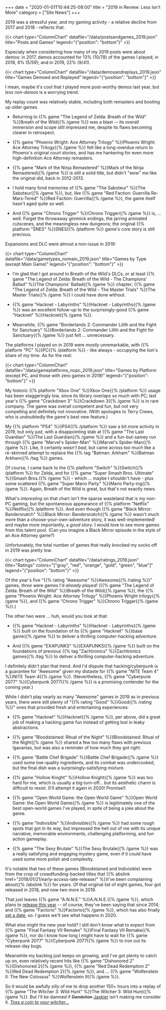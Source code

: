 +++
date = "2020-01-01T10:44:25-08:00"
title = "2019 in Review: Less Isn't More"
category = ["Site News"]
+++

2019 was a stressful year, and my gaming activity - a relative decline from 2017 and 2018 - reflects that.

{{< chart type="ColumnChart" datafile="/data/postsandgames_2019.json" title="Posts and Games" legend="{\"position\": \"bottom\"}" >}}

Especialy when considering how many of my 2019 posts were about demos: in 2017, demos accounted for 13% (10/78) of the games I played; in 2018, 8% (5/59); and in 2019, 22% (9/41).

{{< chart type="ColumnChart" datafile="/data/demosandreplays_2019.json" title="Games Demoed and Replayed" legend="{\"position\": \"bottom\"}" >}}

I mean, maybe it's cool that I played more post-worthy demos last year, but <i>less non-demos</i> is a worrying trend.

My replay count was relatively stable, including both remasters and booting up older games.

* Returning to {{% game "The Legend of Zelda: Breath of the Wild" %}}Breath of the Wild{{% /game %}} was a blast -- its overall immersion and scope still impressed me, despite its flaws becoming clearer in retrospect.

* {{% game "Phoenix Wright: Ace Attorney Trilogy" %}}Phoenix Wright: Ace Attorney Trilogy{{% /game %}} felt like a long-overdue return to Phoenix's original court stories, and has me hankering for even more high-definition Ace Attorney remasters.

* {{% game "Mark of the Ninja Remastered" %}}Mark of the Ninja Remastered{{% /game %}} is still a solid title, but didn't "wow" me like the original did, back in 2012-2013.

* I hold many fond memories of {{% game "The Saboteur" %}}The Saboteur{{% /game %}}, but, like {{% game "Red Faction: Guerrilla Re-Mars-Tered" %}}Red Faction: Guerrilla{{% /game %}}, the game itself hasn't aged quite so well.

* And {{% game "Chrono Trigger" %}}Chrono Trigger{{% /game %}} is, ... well.  Forget the throwaway gimmick endings, the jarring animated cutscenes, and the meaningless new dungeons; the original {{% platform "SNES" %}}SNES{{% /platform %}} game's core story is still precious.

Expansions and DLC were almost a non-issue in 2019:

{{< chart type="ColumnChart" datafile="/data/gametypes_nomain_2019.json" title="Games by Type (except Main Game)" legend="{\"position\": \"bottom\"}" >}}

* I'm glad that I got around to Breath of the Wild's DLCs, or at least {{% game "The Legend of Zelda: Breath of the Wild - The Champions' Ballad" %}}The Champions' Ballad{{% /game %}} chapter; {{% game "The Legend of Zelda: Breath of the Wild - The Master Trials" %}}The Master Trials{{% /game %}} I could have done without.

* {{% game "Hacknet - Labyrinths" %}}Hacknet - Labyrinths{{% /game %}} was an excellent follow-up to the surprisingly-good {{% game "Hacknet" %}}Hacknet{{% /game %}}.

* Meanwhile, {{% game "Borderlands 2: Commander Lilith and the Fight for Sanctuary" %}}Borderlands 2: Commander Lilith and the Fight for Sanctuary{{% /game %}} just felt ... unnecessary.

The platforms I played on in 2019 were <i>mostly</i> unremarkable, with {{% platform "PC" %}}PC{{% /platform %}} - like always - occupying the lion's share of my time.  As for the rest:

{{< chart type="ColumnChart" datafile="/data/gameplatforms_nopc_2019.json" title="Games by Platform (except PC, and those with zero games in 2019)" legend="{\"position\": \"bottom\"}" >}}

My historic {{% platform "Xbox One" %}}Xbox One{{% /platform %}} usage has been staggeringly low, since its library overlaps so much with PC; last year's {{% game "Crackdown 3" %}}Crackdown 3{{% /game %}} is in rare company.  The game was overall competent and fun, but not very compelling and definitely not innovative.  (With apologies to Terry Crews, who is undoubtedly the game's best new feature.)

My {{% platform "PS4" %}}PS4{{% /platform %}} saw a bit more activity in 2019, but only just, with a disappointing stab at {{% game "The Last Guardian" %}}The Last Guardian{{% /game %}} and a fun-but-samey run through {{% game "Marvel's Spider-Man" %}}Marvel's Spider-Man{{% /game %}}.  Like, it certainly <i>wasn't bad</i>, but came across too much like a re-skinned attempt to replace the {{% tag "Batman: Arkham" %}}Batman Arkham{{% /tag %}} games.

Of course, I came back to the {{% platform "Switch" %}}Switch{{% /platform %}} for Zelda, and for {{% game "Super Smash Bros. Ultimate" %}}Smash Bros.{{% /game %}} - which ... maybe I shouldn't have - plus some scattered {{% game "Super Mario Party" %}}Mario Party-ing{{% /game %}}.  Again, Breath of the Wild is great, but that's not exactly news.

What's <i>interesting</i> on that chart isn't the sparse wasteland that is my non-PC gaming, but the spontaneous appearance of {{% platform "Netflix" %}}Netflix{{% /platform %}}.  And even though {{% game "Black Mirror: Bandersnatch" %}}Black Mirror: Bandersnatch{{% /game %}} wasn't much more than a choose-your-own-adventure story, it was well-implemented! and maybe more importantly, a <i>good story</i>.  I would love to see more games from this talent pool.  (Can you imagine a Black Mirror episode in the style of an Ace Attorney game?)

Unfortunately, the total number of games that really knocked my socks off in 2019 was pretty low.

{{< chart type="ColumnChart" datafile="/data/ratings_2019.json" title="Ratings" colors="[\"gray\", \"red\", \"orange\", \"gold\", \"green\", \"blue\"]" legend="{\"position\": \"bottom\"}" >}}

Of the year's five "{{% rating "Awesome" %}}Awesome{{% /rating %}}" games, <i>three</i> were games I'd <i>already played</i>!  ({{% game "The Legend of Zelda: Breath of the Wild" %}}Breath of the Wild{{% /game %}}, the {{% game "Phoenix Wright: Ace Attorney Trilogy" %}}Phoenix Wright trilogy{{% /game %}}, and {{% game "Chrono Trigger" %}}Chrono Trigger{{% /game %}}.)

The other two were ... huh, would you look at that:

* {{% game "Hacknet - Labyrinths" %}}Hacknet - Labyrinths{{% /game %}} built on the foundation of its {{% game "Hacknet" %}}base game{{% /game %}} to deliver a thrilling computer-hacking adventure.

* And {{% game "EXAPUNKS" %}}EXAPUNKS{{% /game %}} built on the foundations of previous {{% tag "Zachtronics" %}}Zachtronics games{{% /tag %}} to deliver a thrilling computer-hacking adventure.

I definitely didn't plan that trend.  And I'd dispute that hacking/cyberpunk is a guarantee for "Awesome" given my distaste for {{% game "NITE Team 4" %}}NITE Team 4{{% /game %}}.  (Nevertheless, {{% game "Cyberpunk 2077" %}}Cyberpunk 2077{{% /game %}} is a promising contender for the coming year.)

While I didn't play nearly as many "Awesome" games in 2019 as in previous years, there were still plenty of "{{% rating "Good" %}}Good{{% /rating %}}" ones that provided fresh and entertaining experiences:

* {{% game "Hacknet" %}}Hacknet{{% /game %}}, per above, did a great job of making a hacking game fun instead of getting lost in leaky abstractions.

* {{% game "Bloodstained: Ritual of the Night" %}}Bloodstained: Ritual of the Night{{% /game %}} shared a few too many flaws with previous Igavanias, but was also a reminder of how much they got <i>right</i>.

* {{% game "Battle Chef Brigade" %}}Battle Chef Brigade{{% /game %}} used some low-quality ingredients, and its combat was undercooked, but the final dish was a surprisingly-satisfying mixture.

* {{% game "Hollow Knight" %}}Hollow Knight{{% /game %}} was too hard for me, which is usually a big turn-off... but its aesthetic charm is difficult to resist.  (I'll attempt it again in 2020!  Promise!)

* {{% game "Open World Game: the Open World Game" %}}Open World Game: the Open World Game{{% /game %}} is legitimately one of the best open-world games I've played, in spite of being a joke about the genre.

* {{% game "Indivisible" %}}Indivisible{{% /game %}} had some rough spots that got in its way, but impressed the hell out of me with its unique narrative, memorable environments, challenging platforming, and fun action gameplay.

* {{% game "The Sexy Brutale" %}}The Sexy Brutale{{% /game %}} was a really satisfying and engaging mystery game, even if it could have used some more polish and complexity.

It's notable that two of these games (Bloodstained and Indivisible) were from the crop of crowdfunding-backed titles that {{% abslink href="2018/01/21/early-access-late-release/" %}}I've been complaining about{{% /abslink %}} for years.  Of that original list of eight games, four got released in 2018, and now two more in 2019.

That just leaves {{% game "A.N.N.E." %}}A.N.N.E.{{% /game %}}, which plans to <a href="https://www.kickstarter.com/projects/1445624543/anne/posts/2719376">release this year</a> -- of course, they've been saying that since 2014; and {{% game "Factorio" %}}Factorio{{% /game %}}, which has also finally <a href="https://factorio.com/blog/post/fff-321">set a date</a>, so.  I guess we'll see what happens in 2020.

What else might the new year hold?  I still don't know what to expect from {{% game "Final Fantasy VII Remake" %}}Final Fantasy VII Remake{{% /game %}}, nor do I know how long I might have to wait for {{% game "Cyberpunk 2077" %}}Cyberpunk 2077{{% /game %}} to iron out its release-day bugs.

Meanwhile my backlog just keeps on growing, and I've got plenty to catch up on, even relatively recent hits like {{% game "Dishonored 2" %}}Dishonored 2{{% /game %}}, {{% game "Red Dead Redemption 2" %}}Red Dead Redemption 2{{% /game %}}, and ... {{% game "Wolfenstein II: The New Colossus" %}}Wolfenstein II{{% /game %}}.

So it would be awfully silly of me to drop another 150+ hours into a replay of {{% game "The Witcher 3: Wild Hunt" %}}The Witcher 3: Wild Hunt{{% /game %}}.  But I'll be damned if <s>Dandelion</s> <a href="https://witcher.fandom.com/wiki/Dandelion/Netflix_series">Jaskier</a> isn't making me consider it.  <i><a href="https://knowyourmeme.com/memes/toss-a-coin-to-your-witcher">Toss a coin to your witcher...</a></i>
